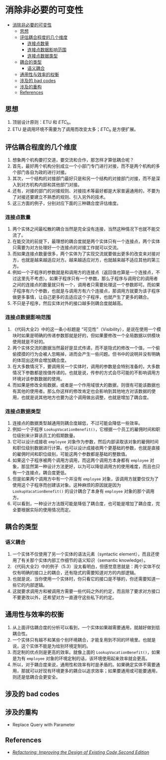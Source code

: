 # 消除非必要的可变性

<!-- TOC -->

- [消除非必要的可变性](#消除非必要的可变性)
    - [思想](#思想)
    - [评估耦合程度的几个维度](#评估耦合程度的几个维度)
        - [连接点数量](#连接点数量)
        - [连接点数据影响范围](#连接点数据影响范围)
        - [连接点数据类型](#连接点数据类型)
    - [耦合的类型](#耦合的类型)
        - [语义耦合](#语义耦合)
    - [通用性与效率的权衡](#通用性与效率的权衡)
    - [涉及的 bad codes](#涉及的-bad-codes)
    - [涉及的重构](#涉及的重构)
    - [References](#references)

<!-- /TOC -->


## 思想
1. 顶层设计原则：ETU 和 $ETC_h$。
2. ETU 是调用环境不需要为了调用而改变太多；$ETC_h$ 是方便扩展。


## 评估耦合程度的几个维度
1. 想象两个机构要打交道，要交流和合作，那怎样才算低耦合呢？
2. 首先，最好两个机构分别成立一个小部门专门进行对接，而不是两个机构的多个部门各自为政的进行对接。
3. 其次，一个结构的对接部门最好只是和另一个结构的对接部门对接，而不是深入到对方机构内部和其他部门对接。
4. 还有，对接的部门的对接规则、对接技术等最好都是大家普遍通用的，不要为了对接还要建立不熟悉的规则、引入另外的技术。
5. 这三方面的例子，分别对应下面的三种耦合度评估维度。

### 连接点数量
1. 两个实体之间最松散的耦合当然是完全没有连接，当然这种情况下也就不能交流了。
2. 在能交流的前提下，最理想的耦合度就是两个实体只有一个连接点，两个实体只需要为对方处理好一个连接点的对接工作就可以交流。
3. 而如果连接点数量很多，两个实体为了实现交流就要做出更多的改变来对接对方，也就是越来越适应对方。越来越适应对方，也就越来越不适应其他的第三方。
4. 例如一个子程序的参数就是和调用方的连接点（返回值也算是一个连接点，不过这里先不考虑）。如果子程序只有一个参数，那么子程序与调用它的调用者之间的连接点的数量就只有一个，调用者只需要处理这一个参数即可。而如果子程序有六个参数，也就是与调用方有六个连接点，那调用方就要为该子程序做更多事情，让自己更多的去适应这个子程序，也就产生了更多的耦合。
5. 不只是子程序，然后实体对外的接口越多则耦合度就越高。

### 连接点数据影响范围
1. 《代码大全2》中的这一条小标题是 “可见性”（Visibility），是说在使用一个模块时如果是明确的传递参数那就是好的，但如果要修改一个全局数据以供模块使用就是不好的。
2. 两个实体交流的数据当然最好是显式传递，而不是隐式的修改一个值，一个偷偷摸摸的行为会被人忽略掉，进而会产生一些问题。但书中的说明并没有明确的体现出这样会增加耦合度。
3. 在大多数情况下，要调用另一个实体时，调用的参数是会特别准备的，大多数情况下参数都是按值传递的。也就是说，传参的方式会尽可能的不影响调用方环境对该参数数据的使用。
4. 而如果是修改全局数据，或者是一个作用域很大的数据，则很有可能该数据也有其他的使用者。那么你这样的修改肯定也会影响到其他地方对该数据的使用，也就是说其他地方也要为这个调用做出调整，也就是增加了耦合度。

### 连接点数据类型
1. 连接点的数据类型越通用则耦合度越低，不过可能会降低一些效率。
2. 例如一个子程序 `LookupVacationBenefit()`，它根据一个员工的雇佣时间和职位级别来计算该员工的假期数量。
3. 它可以设计成接收 `employee` 对象作为参数，然后内部读取该对象的雇佣时间和职位级别数据进行计算。也可以设计成接收两个更基础的参数，也就是直接的雇佣时间和职位级别，可能这两个参数都是基础的整数值。
4. 如果这个子程序被两个调用方调用，而这两个调用方本身都有 `employee` 对象，那显然第一种设计方法更好，以为可以降低调用方的使用难度，而且也只有一个连接点，耦合度更低。
5. 但是如果两个调用方中有一个并没有 `employee` 对象，该调用方就要仅仅为了使用这个子程序而创建该对象。这种麻烦的原因就是因为 `LookupVacationBenefit()` 的设计耦合了本身有 `employee` 对象的那个调用方。
6. 可以看到，一种设计方法既可能是降低了耦合度，也可能是增加了耦合度，完全要根据实际的使用情况而定。


## 耦合的类型
### 语义耦合
1. 一个实体不仅使用了另一个实体的语法元素（syntactic element），而且还使用了有关那个实体内部工作细节的语义知识（semantic knowledge）。
2. 《代码大全2》中的例子（5.3）没太看明白，但感觉意思就是：两个实体不仅仅有明确的接口上的耦合，还有隐式的需要知道对方的内部逻辑。
3. 也就是说，当你使用一个实体时，你只看它的接口是不够的，你还需要知道一些它的内部逻辑。
4. 这就要求调用方和被调用方需要一些代码之外的约定，而且除了要求对方接口不要更改以外，还希望对方一直遵守这些私下的约定。


## 通用性与效率的权衡
1. 从上面评估耦合度的分析可以看到，一个实体如果越需要通用，就越好做到低耦合性。
2. 一个实体只有越不和某些个别环境耦合，才能复用到不同的环境里。也就是说，这个实体不能是为给别环境定制的。
3. 而定制的优点则是更高的效率。就像上面的  `LookupVacationBenefit()`，如果是为有 `employee` 对象的环境定制的话，该环境使用起来效率就会更高。
4. 所以，对于耦合度来说，通用性和效率有时是矛盾的。如果确定实体不需要通用，那就可以好现有环境更多的耦合以追求效率；如果要通用或可能要通用，则还是低耦合会更安全。


## 涉及的 bad codes


## 涉及的重构
* Replace Query with Parameter


## References
* [*Refactoring: Improving the Design of Existing Code,Second Edition*](https://book.douban.com/subject/30332135/)
